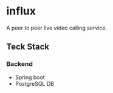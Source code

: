# influx
A peer to peer live video calling service.


## Teck Stack
### Backend
- Spring boot
- PostgreSQL DB
